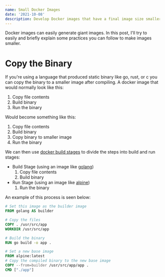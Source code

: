 ```yaml
---
name: Small Docker Images
date: '2021-10-08'
description: Develop Docker images that have a final image size smaller than 10mb
---
```


Docker images can easily generate giant images. In this post, I'll try to easily and briefly explain some practices you can follow to make images smaller.

# Copy the Binary

If you're using a language that produced static binary like go, rust, or c you can copy the binary to a smaller image after compiling. A docker image that would normally look like this:

1. Copy file contents
2. Build binary
3. Run the binary

Would become something like this:

1. Copy file contents
2. Build binary
3. Copy binary to smaller image
4. Run the binary

We can then use [docker build stages](https://docs.docker.com/develop/develop-images/multistage-build/) to divide the steps into build and run stages:

- Build Stage (using an image like [golang](https://hub.docker.com/_/golang))
  1. Copy file contents
  2. Build binary
- Run Stage (using an image like [alpine](https://hub.docker.com/_/alpine))
  1. Run the binary

An example of this process is seen below:

```dockerfile
# Set this image as the builder image
FROM golang AS builder

# Copy the files
COPY . /usr/src/app
WORKDIR /usr/src/app

# Build the binary
RUN go build -o app .

# Set a new base image
FROM alpine:latest
# Copy the compiled binary to the new base image
COPY --from=builder /usr/src/app/app .
CMD ["./app"]
```
